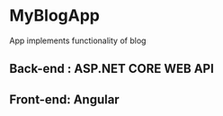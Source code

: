 # MyBlogApp
 App implements functionality of blog
 ## Back-end : ASP.NET CORE WEB API
 ## Front-end: Angular
